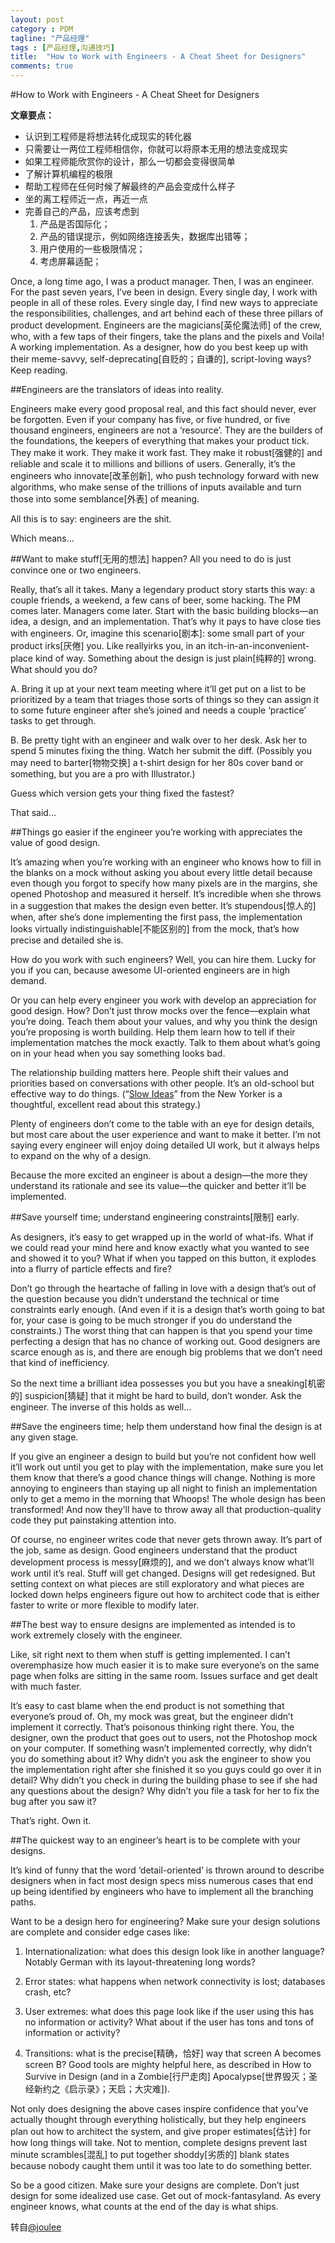 ```yaml
---
layout: post
category : PDM
tagline: "产品经理"
tags : [产品经理,沟通技巧]
title:  "How to Work with Engineers - A Cheat Sheet for Designers"
comments: true
---	
```


#How to Work with Engineers - A Cheat Sheet for Designers

**文章要点：**

- 认识到工程师是将想法转化成现实的转化器
- 只需要让一两位工程师相信你，你就可以将原本无用的想法变成现实
- 如果工程师能欣赏你的设计，那么一切都会变得很简单
- 了解计算机编程的极限
- 帮助工程师在任何时候了解最终的产品会变成什么样子
- 坐的离工程师近一点，再近一点
- 完善自己的产品，应该考虑到
	1. 产品是否国际化；
	2. 产品的错误提示，例如网络连接丢失，数据库出错等；
	3. 用户使用的一些极限情况；
	4. 考虑屏幕适配；

Once, a long time ago, I was a product manager. Then, I was an engineer. For the past seven years, I’ve been in design. Every single day, I work with people in all of these roles. Every single day, I find new ways to appreciate the responsibilities, challenges, and art behind each of these three pillars of product development. Engineers are the magicians[英伦魔法师] of the crew, who, with a few taps of their fingers, take the plans and the pixels and Voila! A working implementation. As a designer, how do you best keep up with their meme-savvy, self-deprecating[自贬的；自谦的], script-loving ways? Keep reading.

##Engineers are the translators of ideas into reality.

Engineers make every good proposal real, and this fact should never, ever be forgotten. Even if your company has five, or five hundred, or five thousand engineers, engineers are not a ‘resource’. They are the builders of the foundations, the keepers of everything that makes your product tick. They make it work. They make it work fast. They make it robust[强健的] and reliable and scale it to millions and billions of users. Generally, it’s the engineers who innovate[改革创新], who push technology forward with new algorithms, who make sense of the trillions of inputs available and turn those into some semblance[外表] of meaning.

All this is to say: engineers are the shit.

Which means…

##Want to make stuff[无用的想法] happen? All you need to do is just convince one or two engineers.

Really, that’s all it takes. Many a legendary product story starts this way: a couple friends, a weekend, a few cans of beer, some hacking. The PM comes later. Managers come later. Start with the basic building blocks—an idea, a design, and an implementation. That’s why it pays to have close ties with engineers.
Or, imagine this scenario[剧本]: some small part of your product irks[厌倦] you. Like reallyirks you, in an itch-in-an-inconvenient-place kind of way. Something about the design is just plain[纯粹的] wrong. What should you do?

A. Bring it up at your next team meeting where it’ll get put on a list to be prioritized by a team that triages those sorts of things so they can assign it to some future engineer after she’s joined and needs a couple ‘practice’ tasks to get through.

B. Be pretty tight with an engineer and walk over to her desk. Ask her to spend 5 minutes fixing the thing. Watch her submit the diff. (Possibly you may need to barter[物物交换] a t-shirt design for her 80s cover band or something, but you are a pro with Illustrator.)

Guess which version gets your thing fixed the fastest?

That said…

##Things go easier if the engineer you’re working with appreciates the value of good design.

It’s amazing when you’re working with an engineer who knows how to fill in the blanks on a mock without asking you about every little detail because even though you forgot to specify how many pixels are in the margins, she opened Photoshop and measured it herself. It’s incredible when she throws in a suggestion that makes the design even better. It’s stupendous[惊人的] when, after she’s done implementing the first pass, the implementation looks virtually indistinguishable[不能区别的] from the mock, that’s how precise and detailed she is.

How do you work with such engineers? Well, you can hire them. Lucky for you if you can, because awesome UI-oriented engineers are in high demand.

Or you can help every engineer you work with develop an appreciation for good design. How? Don’t just throw mocks over the fence—explain what you’re doing. Teach them about your values, and why you think the design you’re proposing is worth building. Help them learn how to tell if their implementation matches the mock exactly. Talk to them about what’s going on in your head when you say something looks bad.

The relationship building matters here. People shift their values and priorities based on conversations with other people. It’s an old-school but effective way to do things. (“[Slow Ideas](http://www.newyorker.com/magazine/2013/07/29/slow-ideas)” from the New Yorker is a thoughtful, excellent read about this strategy.)

Plenty of engineers don’t come to the table with an eye for design details, but most care about the user experience and want to make it better. I’m not saying every engineer will enjoy doing detailed UI work, but it always helps to expand on the why of a design.

Because the more excited an engineer is about a design—the more they understand its rationale and see its value—the quicker and better it’ll be implemented.

##Save yourself time; understand engineering constraints[限制] early.

As designers, it’s easy to get wrapped up in the world of what-ifs. What if we could read your mind here and know exactly what you wanted to see and showed it to you? What if when you tapped on this button, it explodes into a flurry of particle effects and fire?

Don’t go through the heartache of falling in love with a design that’s out of the question because you didn’t understand the technical or time constraints early enough. (And even if it is a design that’s worth going to bat for, your case is going to be much stronger if you do understand the constraints.) The worst thing that can happen is that you spend your time perfecting a design that has no chance of working out. Good designers are scarce enough as is, and there are enough big problems that we don’t need that kind of inefficiency.

So the next time a brilliant idea possesses you but you have a sneaking[机密的] suspicion[猜疑] that it might be hard to build, don’t wonder. Ask the engineer.
The inverse of this holds as well…

##Save the engineers time; help them understand how final the design is at any given stage.

If you give an engineer a design to build but you’re not confident how well it’ll work out until you get to play with the implementation, make sure you let them know that there’s a good chance things will change. Nothing is more annoying to engineers than staying up all night to finish an implementation only to get a memo in the morning that Whoops! The whole design has been transformed! And now they’ll have to throw away all that production-quality code they put painstaking attention into.

Of course, no engineer writes code that never gets thrown away. It’s part of the job, same as design. Good engineers understand that the product development process is messy[麻烦的], and we don’t always know what’ll work until it’s real. Stuff will get changed. Designs will get redesigned. But setting context on what pieces are still exploratory and what pieces are locked down helps engineers figure out how to architect code that is either faster to write or more flexible to modify later.

##The best way to ensure designs are implemented as intended is to work extremely closely with the engineer.

Like, sit right next to them when stuff is getting implemented. I can’t overemphasize how much easier it is to make sure everyone’s on the same page when folks are sitting in the same room. Issues surface and get dealt with much faster.

It’s easy to cast blame when the end product is not something that everyone’s proud of. Oh, my mock was great, but the engineer didn’t implement it correctly. That’s poisonous thinking right there. You, the designer, own the product that goes out to users, not the Photoshop mock on your computer. If something wasn’t implemented correctly, why didn’t you do something about it? Why didn’t you ask the engineer to show you the implementation right after she finished it so you guys could go over it in detail? Why didn’t you check in during the building phase to see if she had any questions about the design? Why didn’t you file a task for her to fix the bug after you saw it?

That’s right. Own it.

##The quickest way to an engineer’s heart is to be complete with your designs.

It’s kind of funny that the word ‘detail-oriented’ is thrown around to describe designers when in fact most design specs miss numerous cases that end up being identified by engineers who have to implement all the branching paths.

Want to be a design hero for engineering? Make sure your design solutions are complete and consider edge cases like:

1. Internationalization: what does this design look like in another language? Notably German with its layout-threatening long words?

2. Error states: what happens when network connectivity is lost; databases crash, etc?

3. User extremes: what does this page look like if the user using this has no information or activity? What about if the user has tons and tons of information or activity?

4. Transitions: what is the precise[精确，恰好] way that screen A becomes screen B? Good tools are mighty helpful here, as described in How to Survive in Design (and in a Zombie[行尸走肉] Apocalypse[世界毁灭；圣经新约之《启示录》；天启；大灾难]).

Not only does designing the above cases inspire confidence that you’ve actually thought through everything holistically, but they help engineers plan out how to architect the system, and give proper estimates[估计] for how long things will take. Not to mention, complete designs prevent last minute scrambles[混乱] to put together shoddy[劣质的] blank states because nobody caught them until it was too late to do something better.

So be a good citizen. Make sure your designs are complete. Don’t just design for some idealized use case. Get out of mock-fantasyland. As every engineer knows, what counts at the end of the day is what ships.

转自[@joulee](https://medium.com/the-year-of-the-looking-glass/how-to-work-with-engineers-a3163ff1eced#.ew8tr6g5y) 

